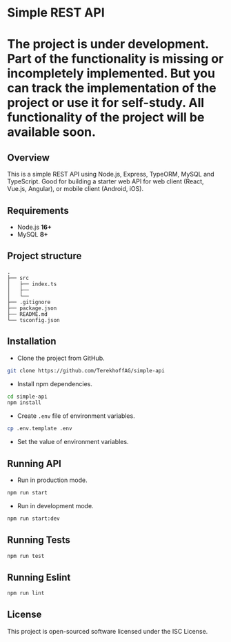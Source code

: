 # **Simple REST API**
# **The project is under development. Part of the functionality is missing or incompletely implemented. But you can track the implementation of the project or use it for self-study. All functionality of the project will be available soon.**

## **Overview**
This is a simple REST API using Node.js, Express, TypeORM, MySQL and TypeScript. Good for building a starter web API for web client (React, Vue.js, Angular), or mobile client (Android, iOS).

## **Requirements**
- Node.js **16+**
- MySQL **8+**

## **Project structure**
```
.
├── src
│   ├── index.ts
│   ├──
│   └──
├── .gitignore
├── package.json
├── README.md
└── tsconfig.json
```

## **Installation**
- Clone the project from GitHub.
```bash
git clone https://github.com/TerekhoffAG/simple-api
```

- Install npm dependencies.
```bash
cd simple-api
npm install
```

- Create `.env` file of environment variables.
```bash
cp .env.template .env
```

- Set the value of environment variables.

## **Running API**
- Run in production mode.
```bash
npm run start
```

- Run in development mode.
```bash
npm run start:dev
```

## **Running Tests**
```bash
npm run test
```

## **Running Eslint**
```bash
npm run lint
```

## **License**
This project is open-sourced software licensed under the ISC License.